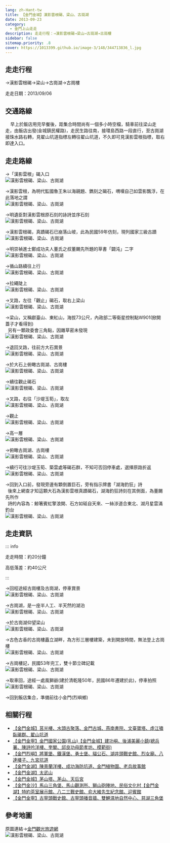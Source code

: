 ```yaml
---
lang: zh-Hant-tw
title: 【金門金城】漢影雲根碣、梁山、古崗湖
date: 2013-09-23
category: 
  - 金門上山走走
description: 走走行程：→漢影雲根碣→梁山→古崗湖→古崗樓
sidebar: false
sitemap.priority: .8
cover: https://1013399.github.io/image-3/148/344713836_l.jpg
---
```


## 走走行程
→漢影雲根碣→梁山→古崗湖→古崗樓

走走日期：2013/09/06

<!-- more -->

## 交通路線  
    早上於飯店用完早餐後，距集合時間尚有一個多小時空檔，騎車前往梁山走走，由飯店出發(金城鎮民權路)，走民生路往南，接環島西路一段直行，至古崗湖接珠水路右轉，見翟山坑道指標左轉往翟山坑道，不久即可見漢影雲根指標，取右即達入口。

## 走走路線  
→「漢影雲根」碣入口  
![漢影雲根碣、梁山、古崗湖](https://1013399.github.io/image-3/148/344703419_l.jpg)

→漢影雲根，為明代監國魯王朱以海親題、鐫刻之碣石，喟嘆自己如雲影飄浮，在此落地之謂  
![漢影雲根碣、梁山、古崗湖](https://1013399.github.io/image-3/148/344704172_l.jpg)

→明遺臣對漢影雲根原石刻的詠詩並序石刻  
![漢影雲根碣、梁山、古崗湖](https://1013399.github.io/image-3/148/344704774_l.jpg)

→漢影雲根碣，真蹟碣石已崩落山坡，此為民國59年仿刻，現列國家三級古蹟  
![漢影雲根碣、梁山、古崗湖](https://1013399.github.io/image-3/148/344705224_l.jpg)

→明崇禎進士鄭成功夫人董氏之叔董颺先所題的草書「闢沌」二字  
![漢影雲根碣、梁山、古崗湖](https://1013399.github.io/image-3/148/344706220_l.jpg)

→循山路續往上行  
![漢影雲根碣、梁山、古崗湖](https://1013399.github.io/image-3/148/344707033_l.jpg)

→拉繩陡上  
![漢影雲根碣、梁山、古崗湖](https://1013399.github.io/image-3/148/344707522_l.jpg)

→叉路，左往「觀止」碣石，取右上梁山  
![漢影雲根碣、梁山、古崗湖](https://1013399.github.io/image-3/148/344708170_l.jpg)

→梁山，又稱獻臺山、東紅山，海拔73公尺，內政部二等衛星控制點W901(掀開蓋子才看得到)  
  另有一顆政委會三角點，因雜草密未發現  
![漢影雲根碣、梁山、古崗湖](https://1013399.github.io/image-3/148/344708697_l.jpg)

→退回叉路，往前方大石賞景  
![漢影雲根碣、梁山、古崗湖](https://1013399.github.io/image-3/148/344709209_l.jpg)

→於大石上俯瞰古崗湖、古崗樓  
![漢影雲根碣、梁山、古崗湖](https://1013399.github.io/image-3/148/344709765_l.jpg)

→續往觀止碣石  
![漢影雲根碣、梁山、古崗湖](https://1013399.github.io/image-3/148/344710292_l.jpg)

→叉路，右往「沙堤玉筍」，取左  
![漢影雲根碣、梁山、古崗湖](https://1013399.github.io/image-3/148/344710870_l.jpg)

→觀止  
![漢影雲根碣、梁山、古崗湖](https://1013399.github.io/image-3/148/344711376_l.jpg)

→高一層  
![漢影雲根碣、梁山、古崗湖](https://1013399.github.io/image-3/148/344712028_l.jpg)

→俯瞰古崗湖、古崗樓  
![漢影雲根碣、梁山、古崗湖](https://1013399.github.io/image-3/148/344712470_l.jpg)

→續行可往沙堤玉筍、築雲處等碣石群，不知可否回停車處，選擇原路折返  
![漢影雲根碣、梁山、古崗湖](https://1013399.github.io/image-3/148/344712988_l.jpg)

→回到入口前，發現旁邊有顆倒置巨石，旁有指示牌書「湖海釣狂」詩  
  後來上網查才知這顆大石為漢影雲根真蹟碣石，湖海釣狂詩刻在其側面，為董颺先所作  
  詩的內容為：鯨箸賓虹擎浪開、石方如砥自天來、一絲涉道合東北、湖月星雲滿釣台  
![漢影雲根碣、梁山、古崗湖](https://1013399.github.io/image-3/148/344713381_l.jpg)

## 走走資訊

::: info

走走時間：約20分鐘

高低落差：約40公尺

:::

→回程途經古崗樓及古崗湖，停車賞景  
![漢影雲根碣、梁山、古崗湖](https://1013399.github.io/image-3/148/344713836_l.jpg)

→古崗湖，是一座半人工、半天然的湖泊  
![漢影雲根碣、梁山、古崗湖](https://1013399.github.io/image-3/148/344714845_l.jpg)

→於古崗湖仰望梁山  
![漢影雲根碣、梁山、古崗湖](https://1013399.github.io/image-3/148/344715296_l.jpg)

→古色古香的古崗樓矗立湖畔，為方形三層樓建築，未到開放時間，無法登上古崗樓  
![漢影雲根碣、梁山、古崗湖](https://1013399.github.io/image-3/148/344715815_l.jpg)

→古崗樓記，民國53年完工，雙十節立碑記載  
![漢影雲根碣、梁山、古崗湖](https://1013399.github.io/image-3/148/344716441_l.jpg)

→取車回，途經一處風獅爺(建於清乾隆50年，民國86年遷建於此)，停車拍照  
![漢影雲根碣、梁山、古崗湖](https://1013399.github.io/image-3/148/344716971_l.jpg)

→回到飯店集合，準備前往小金門(烈嶼鄉)

## 相關行程  
- [【金門金城】莒光樓、水頭古聚落、金門古城、燕南書院、文臺寶塔、虛江嘯臥碣群、翟山坑道](/posts/post-150-2013-09-23.md)
- [【金門金寧】金門國家公園(乳山)【金門金城】建功嶼、後浦美麗小鎮(總兵署、陳詩吟洋樓、奎閣、邱良功母節孝坊、模範街)](/posts/post-149-2013-09-23.html)  
- [【金門烈嶼】將軍堡、鐵漢堡、勇士堡、貓公石、湖井頭戰史館、烈女廟、八達樓子、九宮坑道](/posts/post-147-2013-09-23.html)  
- [【金門金湖】陳景蘭洋樓、成功海防坑道、金門植物園、老兵故事館](/posts/post-146-2013-09-23.md)  
- [【金門金湖】太武山](/posts/post-145-2013-09-23.md)  
- [【金門金城】茅山塔、茅山、天后宮](/posts/post-144-2013-09-23.md)  
- [【金門金沙】馬山三角堡、馬山觀測所、獅山砲陣地、民俗文化村【金門金湖】特約茶室展示館、八二三戰史館、俞大維先生紀念館、迎賓館](/posts/post-143-2013-09-23.md)
- [【金門金寧】古寧頭戰史館、古寧頭播音牆、雙鯉濕地自然中心、慈湖三角堡](/posts/post-142-2013-09-23.html)

## 參考地圖 
原圖連結→[金門觀光旅遊網](http://tour.kinmen.gov.tw/upload/relfile/trip/633941419108138807.jpg)  
![漢影雲根碣、梁山、古崗湖](https://1013399.github.io/image-3/148/343898065_l.jpg)